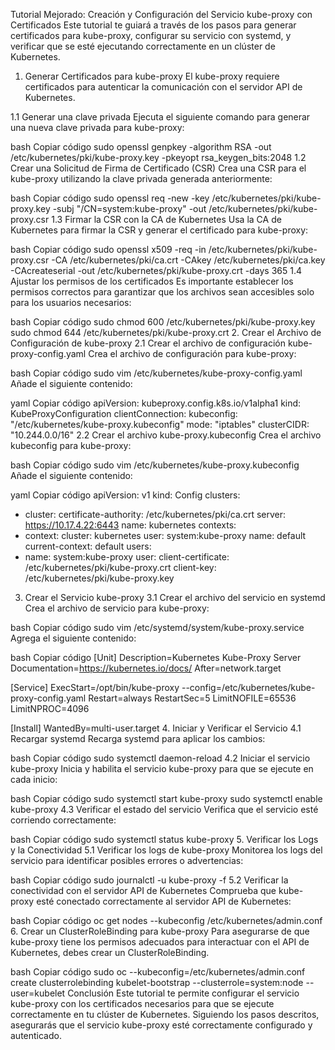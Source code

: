 Tutorial Mejorado: Creación y Configuración del Servicio kube-proxy con Certificados
Este tutorial te guiará a través de los pasos para generar certificados para kube-proxy, configurar su servicio con systemd, y verificar que se esté ejecutando correctamente en un clúster de Kubernetes.

1. Generar Certificados para kube-proxy
El kube-proxy requiere certificados para autenticar la comunicación con el servidor API de Kubernetes.

1.1 Generar una clave privada
Ejecuta el siguiente comando para generar una nueva clave privada para kube-proxy:

bash
Copiar código
sudo openssl genpkey -algorithm RSA -out /etc/kubernetes/pki/kube-proxy.key -pkeyopt rsa_keygen_bits:2048
1.2 Crear una Solicitud de Firma de Certificado (CSR)
Crea una CSR para el kube-proxy utilizando la clave privada generada anteriormente:

bash
Copiar código
sudo openssl req -new -key /etc/kubernetes/pki/kube-proxy.key -subj "/CN=system:kube-proxy" -out /etc/kubernetes/pki/kube-proxy.csr
1.3 Firmar la CSR con la CA de Kubernetes
Usa la CA de Kubernetes para firmar la CSR y generar el certificado para kube-proxy:

bash
Copiar código
sudo openssl x509 -req -in /etc/kubernetes/pki/kube-proxy.csr -CA /etc/kubernetes/pki/ca.crt -CAkey /etc/kubernetes/pki/ca.key -CAcreateserial -out /etc/kubernetes/pki/kube-proxy.crt -days 365
1.4 Ajustar los permisos de los certificados
Es importante establecer los permisos correctos para garantizar que los archivos sean accesibles solo para los usuarios necesarios:

bash
Copiar código
sudo chmod 600 /etc/kubernetes/pki/kube-proxy.key
sudo chmod 644 /etc/kubernetes/pki/kube-proxy.crt
2. Crear el Archivo de Configuración de kube-proxy
2.1 Crear el archivo de configuración kube-proxy-config.yaml
Crea el archivo de configuración para kube-proxy:

bash
Copiar código
sudo vim /etc/kubernetes/kube-proxy-config.yaml
Añade el siguiente contenido:

yaml
Copiar código
apiVersion: kubeproxy.config.k8s.io/v1alpha1
kind: KubeProxyConfiguration
clientConnection:
  kubeconfig: "/etc/kubernetes/kube-proxy.kubeconfig"
mode: "iptables"
clusterCIDR: "10.244.0.0/16"
2.2 Crear el archivo kube-proxy.kubeconfig
Crea el archivo kubeconfig para kube-proxy:

bash
Copiar código
sudo vim /etc/kubernetes/kube-proxy.kubeconfig
Añade el siguiente contenido:

yaml
Copiar código
apiVersion: v1
kind: Config
clusters:
- cluster:
    certificate-authority: /etc/kubernetes/pki/ca.crt
    server: https://10.17.4.22:6443
  name: kubernetes
contexts:
- context:
    cluster: kubernetes
    user: system:kube-proxy
  name: default
current-context: default
users:
- name: system:kube-proxy
  user:
    client-certificate: /etc/kubernetes/pki/kube-proxy.crt
    client-key: /etc/kubernetes/pki/kube-proxy.key
3. Crear el Servicio kube-proxy
3.1 Crear el archivo del servicio en systemd
Crea el archivo de servicio para kube-proxy:

bash
Copiar código
sudo vim /etc/systemd/system/kube-proxy.service
Agrega el siguiente contenido:

bash
Copiar código
[Unit]
Description=Kubernetes Kube-Proxy Server
Documentation=https://kubernetes.io/docs/
After=network.target

[Service]
ExecStart=/opt/bin/kube-proxy --config=/etc/kubernetes/kube-proxy-config.yaml
Restart=always
RestartSec=5
LimitNOFILE=65536
LimitNPROC=4096

[Install]
WantedBy=multi-user.target
4. Iniciar y Verificar el Servicio
4.1 Recargar systemd
Recarga systemd para aplicar los cambios:

bash
Copiar código
sudo systemctl daemon-reload
4.2 Iniciar el servicio kube-proxy
Inicia y habilita el servicio kube-proxy para que se ejecute en cada inicio:

bash
Copiar código
sudo systemctl start kube-proxy
sudo systemctl enable kube-proxy
4.3 Verificar el estado del servicio
Verifica que el servicio esté corriendo correctamente:

bash
Copiar código
sudo systemctl status kube-proxy
5. Verificar los Logs y la Conectividad
5.1 Verificar los logs de kube-proxy
Monitorea los logs del servicio para identificar posibles errores o advertencias:

bash
Copiar código
sudo journalctl -u kube-proxy -f
5.2 Verificar la conectividad con el servidor API de Kubernetes
Comprueba que kube-proxy esté conectado correctamente al servidor API de Kubernetes:

bash
Copiar código
oc get nodes --kubeconfig /etc/kubernetes/admin.conf
6. Crear un ClusterRoleBinding para kube-proxy
Para asegurarse de que kube-proxy tiene los permisos adecuados para interactuar con el API de Kubernetes, debes crear un ClusterRoleBinding.

bash
Copiar código
sudo oc --kubeconfig=/etc/kubernetes/admin.conf create clusterrolebinding kubelet-bootstrap --clusterrole=system:node --user=kubelet
Conclusión
Este tutorial te permite configurar el servicio kube-proxy con los certificados necesarios para que se ejecute correctamente en tu clúster de Kubernetes. Siguiendo los pasos descritos, asegurarás que el servicio kube-proxy esté correctamente configurado y autenticado.







